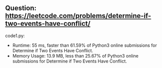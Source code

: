 ## Question: https://leetcode.com/problems/determine-if-two-events-have-conflict/

code1.py:
* Runtime: 55 ms, faster than 61.59% of Python3 online submissions for Determine if Two Events Have Conflict.
* Memory Usage: 13.9 MB, less than 25.67% of Python3 online submissions for Determine if Two Events Have Conflict.